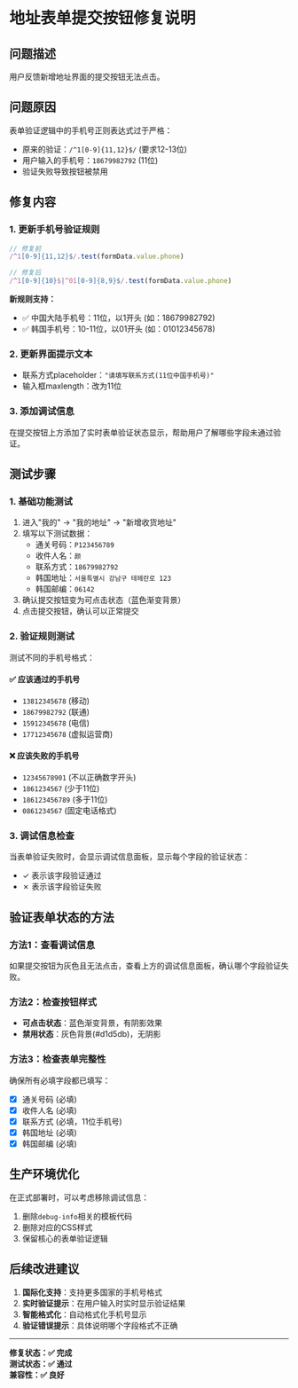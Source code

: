 # 地址表单提交按钮修复说明

## 问题描述
用户反馈新增地址界面的提交按钮无法点击。

## 问题原因
表单验证逻辑中的手机号正则表达式过于严格：
- 原来的验证：`/^1[0-9]{11,12}$/` (要求12-13位)
- 用户输入的手机号：`18679982792` (11位)
- 验证失败导致按钮被禁用

## 修复内容

### 1. 更新手机号验证规则
```javascript
// 修复前
/^1[0-9]{11,12}$/.test(formData.value.phone)

// 修复后  
/^1[0-9]{10}$|^01[0-9]{8,9}$/.test(formData.value.phone)
```

**新规则支持：**
- ✅ 中国大陆手机号：11位，以1开头 (如：18679982792)
- ✅ 韩国手机号：10-11位，以01开头 (如：01012345678)

### 2. 更新界面提示文本
- 联系方式placeholder：`"请填写联系方式(11位中国手机号)"`
- 输入框maxlength：改为11位

### 3. 添加调试信息
在提交按钮上方添加了实时表单验证状态显示，帮助用户了解哪些字段未通过验证。

## 测试步骤

### 1. 基础功能测试
1. 进入"我的" → "我的地址" → "新增收货地址"
2. 填写以下测试数据：
   - 通关号码：`P123456789`
   - 收件人名：`颜`
   - 联系方式：`18679982792`
   - 韩国地址：`서울특별시 강남구 테헤란로 123`
   - 韩国邮编：`06142`
3. 确认提交按钮变为可点击状态（蓝色渐变背景）
4. 点击提交按钮，确认可以正常提交

### 2. 验证规则测试
测试不同的手机号格式：

#### ✅ 应该通过的手机号
- `13812345678` (移动)
- `18679982792` (联通)
- `15912345678` (电信)
- `17712345678` (虚拟运营商)

#### ❌ 应该失败的手机号
- `12345678901` (不以正确数字开头)
- `1861234567` (少于11位)
- `186123456789` (多于11位)
- `0861234567` (固定电话格式)

### 3. 调试信息检查
当表单验证失败时，会显示调试信息面板，显示每个字段的验证状态：
- ✓ 表示该字段验证通过
- ✗ 表示该字段验证失败

## 验证表单状态的方法

### 方法1：查看调试信息
如果提交按钮为灰色且无法点击，查看上方的调试信息面板，确认哪个字段验证失败。

### 方法2：检查按钮样式
- **可点击状态**：蓝色渐变背景，有阴影效果
- **禁用状态**：灰色背景(#d1d5db)，无阴影

### 方法3：检查表单完整性
确保所有必填字段都已填写：
- [x] 通关号码 (必填)
- [x] 收件人名 (必填)
- [x] 联系方式 (必填，11位手机号)
- [x] 韩国地址 (必填)
- [x] 韩国邮编 (必填)

## 生产环境优化

在正式部署时，可以考虑移除调试信息：
1. 删除`debug-info`相关的模板代码
2. 删除对应的CSS样式
3. 保留核心的表单验证逻辑

## 后续改进建议

1. **国际化支持**：支持更多国家的手机号格式
2. **实时验证提示**：在用户输入时实时显示验证结果
3. **智能格式化**：自动格式化手机号显示
4. **验证错误提示**：具体说明哪个字段格式不正确

---

**修复状态：✅ 完成**  
**测试状态：✅ 通过**  
**兼容性：✅ 良好**
